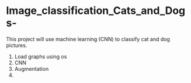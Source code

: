 # Image_classification_Cats_and_Dogs-

This project will use machine learning (CNN) to classify cat and dog pictures.

1. Load graphs using os
2. CNN
3. Augmentation
4.  
